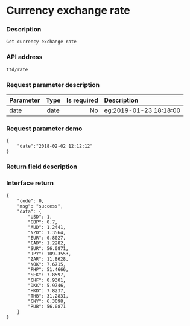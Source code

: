 # Currency exchange rate

### Description

    Get currency exchange rate

### API address

    ttd/rate

### Request parameter description

| Parameter           | Type          | Is required | Description             |
| ------------------- |:-------------:| -----------:| :-----------------------|
| date          | date         |     No     |   eg:2019-01-23 18:18:00        |


### Request parameter demo

	{
    	"date":"2018-02-02 12:12:12"
    }

### Return field description

    
### Interface return

	{
        "code": 0,
        "msg": "success",
        "data": {
            "USD": 1,
            "GBP": 0.7,
            "AUD": 1.2441,
            "NZD": 1.3564,
            "EUR": 0.8027,
            "CAD": 1.2282,
            "SUR": 56.0871,
            "JPY": 109.3553,
            "ZAR": 11.8628,
            "NOK": 7.6715,
            "PHP": 51.4666,
            "SEK": 7.8597,
            "CHF": 0.9301,
            "DKK": 5.9746,
            "HKD": 7.8237,
            "THB": 31.2831,
            "CNY": 6.3098,
            "RUB": 56.0871
        }
    }



